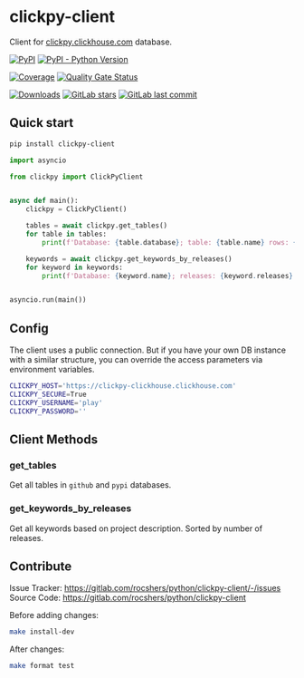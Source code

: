 # clickpy-client

Client for [clickpy.clickhouse.com](https://clickpy.clickhouse.com) database.

[![PyPI](https://img.shields.io/pypi/v/clickpy-client)](https://pypi.org/project/clickpy-client/)
[![PyPI - Python Version](https://img.shields.io/pypi/pyversions/clickpy-client)](https://pypi.org/project/clickpy-client/)

[![Coverage](https://sonarcloud.io/api/project_badges/measure?project=rocshers_clickpy-client&metric=coverage)](https://sonarcloud.io/summary/new_code?id=rocshers_clickpy-client)
[![Quality Gate Status](https://sonarcloud.io/api/project_badges/measure?project=rocshers_clickpy-client&metric=alert_status)](https://sonarcloud.io/summary/new_code?id=rocshers_clickpy-client)

[![Downloads](https://pypi.rocshers.com/badges/svg/packages/clickpy-client/downloads/total)](https://clickpy.clickhouse.com/dashboard/clickpy-client)
[![GitLab stars](https://img.shields.io/gitlab/stars/rocshers/python/clickpy-client)](https://gitlab.com/rocshers/python/clickpy-client)
[![GitLab last commit](https://img.shields.io/gitlab/last-commit/rocshers/python/clickpy-client)](https://gitlab.com/rocshers/python/clickpy-client)

## Quick start

```bash
pip install clickpy-client
```

```python
import asyncio

from clickpy import ClickPyClient


async def main():
    clickpy = ClickPyClient()

    tables = await clickpy.get_tables()
    for table in tables:
        print(f'Database: {table.database}; table: {table.name} rows: {table.total_rows}')

    keywords = await clickpy.get_keywords_by_releases()
    for keyword in keywords:
        print(f'Database: {keyword.name}; releases: {keyword.releases}')


asyncio.run(main())
```

## Config

The client uses a public connection. But if you have your own DB instance with a similar structure, you can override the access parameters via environment variables.

```bash
CLICKPY_HOST='https://clickpy-clickhouse.clickhouse.com'
CLICKPY_SECURE=True
CLICKPY_USERNAME='play'
CLICKPY_PASSWORD=''
```

## Client Methods

### get_tables

Get all tables in `github` and `pypi` databases.

### get_keywords_by_releases

Get all keywords based on project description. Sorted by number of releases.

## Contribute

Issue Tracker: <https://gitlab.com/rocshers/python/clickpy-client/-/issues>  
Source Code: <https://gitlab.com/rocshers/python/clickpy-client>

Before adding changes:

```bash
make install-dev
```

After changes:

```bash
make format test
```
